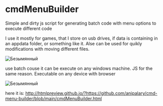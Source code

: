 # cmdMenuBuilder
Simple and dirty js script for generating batch code with menu options to execute different code

I use it mostly for games, that I store on usb drives, if data is containing in an appdata folder, or something like it.
Alse can be used for quikly modifications with moving different files.

![Безымянный](https://user-images.githubusercontent.com/60285472/225634625-5f5ecfc3-15a0-4d80-8978-28a830005835.png)

use batch couse it can be execute on any windows machine.
JS for the same reason. Executable on any device with browser

![Безымянный](https://user-images.githubusercontent.com/60285472/225635252-26850b91-ed8f-4691-a8ce-144d24bf50b8.png)

here it is: http://htmlpreview.github.io/?https://github.com/anipalary/cmd-menu-builder/blob/main/cmdMenuBuilder.html
